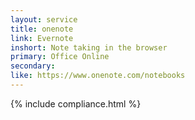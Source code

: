 ```yaml
---
layout: service
title: onenote
link: Evernote
inshort: Note taking in the browser
primary: Office Online
secondary: 
like: https://www.onenote.com/notebooks
---
```


{% include compliance.html %}